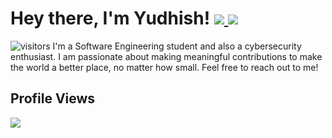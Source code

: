 # Hey there, I'm Yudhish!  <a href="mailto:tectrixtech2@gmail.com"><img src="https://img.shields.io/badge/Gmail-%23D14836.svg?&style=for-the-badge&logo=gmail&logoColor=white"></a><a href="https://www.linkedin.com/in/yudhishmaran/"> <img src="https://img.shields.io/badge/LinkedIn-0077B5?style=for-the-badge&logo=linkedin&logoColor=white" >
</a> ![visitors](https://visitor-badge.glitch.me/badge?page_id=yudhishmaran.yudhishmaran)
I'm a Software Engineering student and also a cybersecurity enthusiast. I am passionate about making meaningful contributions to make the world a better place, no matter how small. Feel free to reach out to me! </br>


  


## Profile Views
<img align='left' src="https://profile-counter.glitch.me/yudhishmaran/count.svg">







<!--
**Tectrix-tech/Tectrix-tech** is a ✨ _special_ ✨ repository because its `README.md` (this file) appears on your GitHub profile.

Here are some ideas to get you started:

- 🔭 I’m currently working on ...
- 🌱 I’m currently learning ...
- 👯 I’m looking to collaborate on ...
- 🤔 I’m looking for help with ...
- 💬 Ask me about ...
- 📫 How to reach me: ...
- 😄 Pronouns: ...
- ⚡ Fun fact: ...
-->
